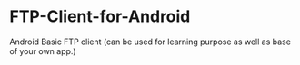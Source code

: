 # FTP-Client-for-Android
Android Basic FTP client (can be used for learning purpose as well as base of your own app.)
